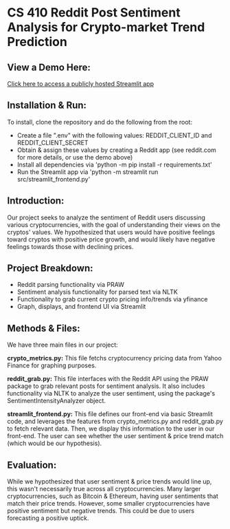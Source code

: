 # CS 410 Reddit Post Sentiment Analysis for Crypto-market Trend Prediction

## View a Demo Here:
[Click here to access a publicly hosted Streamlit app](https://cs410-reddit-crypto-sentiment-analysis.streamlit.app/)

## Installation & Run:
To install, clone the repository and do the following from the root:
 - Create a file ".env" with the following values: REDDIT_CLIENT_ID and REDDIT_CLIENT_SECRET
 - Obtain & assign these values by creating a Reddit app (see reddit.com for more details, or use the demo above)
 - Install all dependencies via 'python -m pip install -r requirements.txt'
 - Run the Streamlit app via 'python -m streamlit run src/streamlit_frontend.py'

## Introduction:
Our project seeks to analyze the sentiment of Reddit users discussing various cryptocurrencies, with the goal of understanding their views on the cryptos' values. We hypothesized that users would have positive feelings toward cryptos with positive price growth, and would likely have negative feelings towards those with declining prices.

## Project Breakdown:
 - Reddit parsing functionality via PRAW
 - Sentiment analysis functionality for parsed text via NLTK
 - Functionality to grab current crypto pricing info/trends via yfinance
 - Graph, displays, and frontend UI via Streamlit

## Methods & Files:
We have three main files in our project:

**crypto_metrics.py:**
This file fetchs cryptocurrency pricing data from Yahoo Finance for graphing purposes. 

**reddit_grab.py:**
This file interfaces with the Reddit API using the PRAW package to grab relevant posts for sentiment analysis. It also includes functionality via NLTK to analyze the user sentiment, using the package's SentimentIntensityAnalyzer object.

**streamlit_frontend.py:**
This file defines our front-end via basic Streamlit code, and leverages the features from crypto_metrics.py and reddit_grab.py to fetch relevant data. Then, we display this information to the user in our front-end. The user can see whether the user sentiment & price trend match (which would be our hypothesis).

## Evaluation:
While we hypothesized that user sentiment & price trends would line up, this wasn't necessarily true across all cryptocurrencies. Many larger cryptocurrencies, such as Bitcoin & Ethereum, having user sentiments that match their price trends. However, some smaller cryptocurrencies have positive sentiment but negative trends. This could be due to users forecasting a positive uptick.
